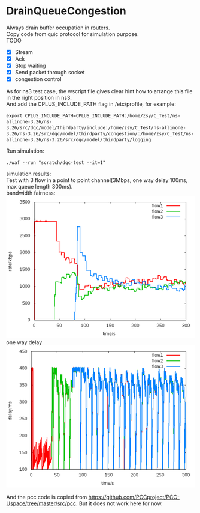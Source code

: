 # DrainQueueCongestion
Always drain buffer occupation in routers.  
Copy code from quic protocol for simulation purpose.  
TODO  
- [x] Stream  
- [x] Ack  
- [x] Stop waiting  
- [x] Send packet through socket  
- [x] congestion control   

As for ns3 test case, the wscript file gives clear hint how to arrange this file  
in the right position in ns3.  
And add the CPLUS_INCLUDE_PATH flag in /etc/profile, for example:  
```
export CPLUS_INCLUDE_PATH=CPLUS_INCLUDE_PATH:/home/zsy/C_Test/ns-allinone-3.26/ns-3.26/src/dqc/model/thirdparty/include:/home/zsy/C_Test/ns-allinone-3.26/ns-3.26/src/dqc/model/thirdparty/congestion/:/home/zsy/C_Test/ns-allinone-3.26/ns-3.26/src/dqc/model/thirdparty/logging
```
Run simulation:  
```
./waf --run "scratch/dqc-test --it=1"
```
simulation results:   
Test with 3 flow in a point to point channel(3Mbps, one way delay 100ms, max queue length 300ms).  
bandwidth fairness:  
![avatar](https://github.com/SoonyangZhang/DrainQueueCongestion/blob/master/result/bw.png)  
one way delay  
![avatar](https://github.com/SoonyangZhang/DrainQueueCongestion/blob/master/result/delay.png)  

And the pcc code is copied from https://github.com/PCCproject/PCC-Uspace/tree/master/src/pcc. But it does not work here for now.  

